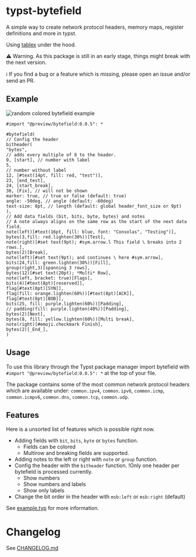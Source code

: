 # typst-bytefield 

A simple way to create network protocol headers, memory maps, register definitions and more in typst.

Using [tablex](https://github.com/PgBiel/typst-tablex) under the hood.

⚠️ Warning. As this package is still in an early stage, things might break with the next version.

ℹ️ If you find a bug or a feature which is missing, please open an issue and/or send an PR.

## Example

![random colored bytefield example](docs/bytefield_example.png)

```typst
#import "@preview/bytefield:0.0.5": *

#bytefield(
// Config the header
bitheader(
"bytes",
// adds every multiple of 8 to the header.
0, [start], // number with label
5,
// number without label
12, [#text(14pt, fill: red, "test")],
23, [end_test],
24, [start_break],
36, [Fix], // will not be shown
marker: true, // true or false (default: true)
angle: -50deg, // angle (default: -60deg)
text-size: 8pt, // length (default: global header_font_size or 9pt)
),
// Add data fields (bit, bits, byte, bytes) and notes
// A note always aligns on the same row as the start of the next data field.
note(left)[#text(16pt, fill: blue, font: "Consolas", "Testing")],
bytes(3,fill: red.lighten(30%))[Test],
note(right)[#set text(9pt); #sym.arrow.l This field \ breaks into 2 rows.],
bytes(2)[Break],
note(left)[#set text(9pt); and continues \ here #sym.arrow],
bits(24,fill: green.lighten(30%))[Fill],
group(right,3)[spanning 3 rows],
bytes(12)[#set text(20pt); *Multi* Row],
note(left, bracket: true)[Flags],
bits(4)[#text(8pt)[reserved]],
flag[#text(8pt)[SYN]],
flag(fill: orange.lighten(60%))[#text(8pt)[ACK]],
flag[#text(8pt)[BOB]],
bits(25, fill: purple.lighten(60%))[Padding],
// padding(fill: purple.lighten(40%))[Padding],
bytes(2)[Next],
bytes(8, fill: yellow.lighten(60%))[Multi break],
note(right)[#emoji.checkmark Finish],
bytes(2)[_End_],
)
```


## Usage

To use this library through the Typst package manager import bytefield with `#import "@preview/bytefield:0.0.5": *` at the top of your file.

The package contains some of the most common network protocol headers which are available under: `common.ipv4`, `common.ipv6`, `common.icmp`, `common.icmpv6`, `common.dns`, `common.tcp`, `common.udp`.

## Features

Here is a unsorted list of features which is possible right now.

- Adding fields with `bit`, `bits`, `byte` or `bytes` function.
  - Fields can be colored
  - Multirow and breaking fields are supported.
- Adding notes to the left or right with `note` or `group` function.
- Config the header with the `bitheader` function. !Only one header per bytefield is processed currently.
  - Show numbers
  - Show numbers and labels
  - Show only labels
- Change the bit order in the header with `msb:left` or `msb:right` (default)


See [example.typ](example.typ) for more information.

# Changelog

See [CHANGELOG.md](CHANGELOG.md)
